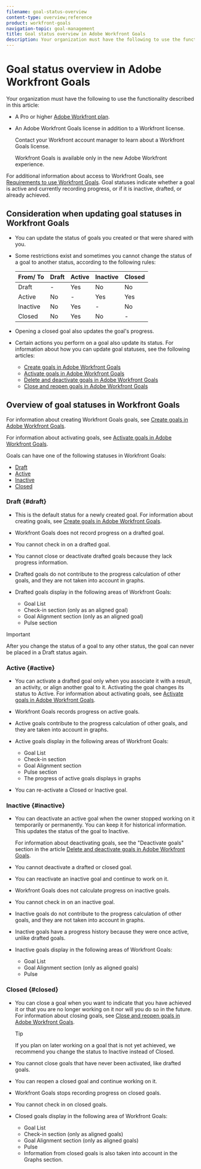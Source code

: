 ```yaml
---
filename: goal-status-overview
content-type: overview;reference
product: workfront-goals
navigation-topic: goal-management
title: Goal status overview in Adobe Workfront Goals
description: Your organization must have the following to use the functionality described in this article - EDIT ME.
---
```


# Goal status overview in Adobe Workfront Goals

Your organization must have the following to use the functionality described in this article:

* A Pro or higher [Adobe Workfront plan](https://www.workfront.com/plans). 
* An Adobe Workfront Goals license in addition to a Workfront license.

  Contact your Workfront account manager to learn about a Workfront Goals license.

  Workfront Goals is available only in the new Adobe Workfront experience.

For additional information about access to Workfront Goals, see [Requirements to use Workfront Goals](../../workfront-goals/goal-management/access-needed-for-wf-goals.md).
Goal statuses indicate whether a goal is active and currently recording progress, or if it is inactive, drafted, or already achieved.

## Consideration when updating goal statuses in Workfront Goals

* You can update the status of goals you created or that were shared with you. 
* Some restrictions exist and sometimes you cannot change the status of a goal to another status, according to the following rules: 

  | From/ To |Draft |Active |Inactive |Closed |
  |---|---|---|---|---|
  | Draft |-  |Yes |No |No |
  | Active |No |- |Yes |Yes |
  | Inactive |No |Yes |- |No |
  | Closed  |No |Yes |No |-  |

* Opening a closed goal also updates the goal's progress. 
* Certain actions you perform on a goal also update its status.&nbsp;For information about how you can update goal statuses, see the following articles:

   * [Create goals in Adobe Workfront Goals](../../workfront-goals/goal-management/create-goals.md) 
   * [Activate goals in Adobe Workfront Goals](../../workfront-goals/goal-management/activate-goals.md) 
   * [Delete and deactivate goals in Adobe Workfront Goals](../../workfront-goals/goal-management/delete-and-deactivate-goals.md) 
   * [Close and reopen goals in Adobe Workfront Goals](../../workfront-goals/goal-management/close-and-reopen-goals.md)

## Overview of goal statuses in&nbsp;Workfront Goals

For information about creating Workfront Goals goals, see [Create goals in Adobe Workfront Goals](../../workfront-goals/goal-management/create-goals.md).

For information about activating goals, see [Activate goals in Adobe Workfront Goals](../../workfront-goals/goal-management/activate-goals.md).

Goals can have one of the following statuses in Workfront Goals:

* [Draft](#draft) 
* [Active](#active) 
* [Inactive](#inactive) 
* [Closed](#closed)

### Draft {#draft}

* This is the default status for a newly created goal. For information about creating goals, see [Create goals in Adobe Workfront Goals](../../workfront-goals/goal-management/create-goals.md). 
* Workfront Goals does not record progress on a drafted goal. 
* You cannot check in on a drafted goal. 
* You cannot close or deactivate drafted goals because they lack progress information.
* Drafted goals do not contribute to the progress calculation of other goals, and they are not taken into account in graphs. 
* Drafted goals display in the following areas of Workfront Goals:

   * Goal List
   * Check-in section (only as an aligned goal)
   * Goal Alignment section (only as an aligned goal)
   * Pulse section

>[!IMPORTANT]
>
>After you change the status of a goal to any other status, the goal can never be placed in a Draft status again.

### Active {#active}

* You can activate a drafted goal only when you associate it with a result, an activity, or align another goal to it. Activating the goal changes its status to Active. For information about activating goals, see [Activate goals in Adobe Workfront Goals](../../workfront-goals/goal-management/activate-goals.md). 
* Workfront Goals records progress on active goals. 
* Active goals contribute to the progress calculation of other goals, and they are taken into account in graphs. 
* Active goals display in the following areas of Workfront Goals:

   * Goal List
   * Check-in section
   * Goal Alignment section
   * Pulse section
   * The progress of active goals displays in graphs

* You can re-activate a Closed or Inactive goal.

### Inactive {#inactive}

* You can deactivate an active goal when the owner stopped working on it temporarily or permanently. You can keep it for historical information. This updates the status of the goal to Inactive.

  For information about deactivating goals, see the "Deactivate goals" section in the article [Delete and deactivate goals in Adobe Workfront Goals](../../workfront-goals/goal-management/delete-and-deactivate-goals.md). 

* You cannot deactivate a drafted or closed goal. 
* You can reactivate an inactive goal and continue to work on it. 
* Workfront Goals does not calculate progress on inactive goals. 
* You cannot check in on an inactive goal. 
* Inactive goals do not contribute to the progress calculation of other goals, and they are not taken into account in graphs. 
* Inactive goals have a progress history because they were once active, unlike drafted goals. 
* Inactive goals display in the following areas of Workfront Goals:

   * Goal List
   * Goal Alignment section (only as aligned goals)
   * Pulse

### Closed {#closed}

* You can close a goal when you want to indicate that you have achieved it or that you are no longer working on it nor will you do so in the future. For information about closing goals, see [Close and reopen goals in Adobe Workfront Goals](../../workfront-goals/goal-management/close-and-reopen-goals.md).

  >[!TIP]
  >
  >If you plan on later working on a goal that is not yet achieved, we recommend you change the status to Inactive instead of Closed.

* You cannot close goals that have never been activated, like drafted goals. 
* You can reopen a closed goal and continue working on it. 
* Workfront Goals stops recording progress on closed goals.
* You cannot check in on closed goals. 
* Closed goals display in the following area of Workfront Goals:

   * Goal List
   * Check-in section (only as aligned goals)
   * Goal Alignment section (only as aligned goals)
   * Pulse
   * Information from closed goals is also taken into account in the Graphs section.

